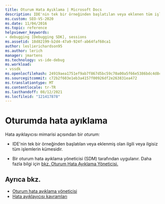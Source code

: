 ```yaml
---
title: Oturum Hata Ayıklama | Microsoft Docs
description: IDE'nin tek bir örneğinden başlatılan veya eklenen tüm işlemler olan bir hata ayıklama oturumu hakkında bilgi öğrenin.
ms.custom: SEO-VS-2020
ms.date: 11/04/2016
ms.topic: reference
helpviewer_keywords:
- debugging [Debugging SDK], sessions
ms.assetid: 18d82199-b2d4-47a9-924f-ab64faf60ca1
author: leslierichardson95
ms.author: lerich
manager: jmartens
ms.technology: vs-ide-debug
ms.workload:
- vssdk
ms.openlocfilehash: 24919aea1751ef9ab7f867d5bc59c70a00a5f66e5386bdc4d8cce042d5bb70bc
ms.sourcegitcommit: c72b2f603e1eb3a4157f00926df2e263831ea472
ms.translationtype: MT
ms.contentlocale: tr-TR
ms.lasthandoff: 08/12/2021
ms.locfileid: "121417878"
---
```

# <a name="debug-session"></a>Oturumda hata ayıklama
Hata ayıklayıcısı mimarisi açısından bir *oturum:*

- IDE'nin tek bir örneğinden başlatılan veya eklenmiş olan ilgili veya ilgisiz tüm işlemlerin kümesidir.

- Bir oturum hata ayıklama yöneticisi (SDM) tarafından uygulanır. Daha fazla bilgi için [bkz. Oturum Hata Ayıklama Yöneticisi.](../../extensibility/debugger/session-debug-manager.md)

## <a name="see-also"></a>Ayrıca bkz.
- [Oturum hata ayıklama yöneticisi](../../extensibility/debugger/session-debug-manager.md)
- [Hata ayıklayıcısı kavramları](../../extensibility/debugger/debugger-concepts.md)
